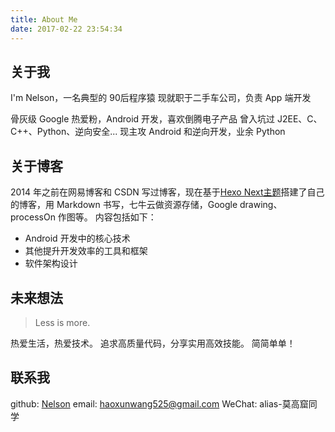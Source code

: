 ```yaml
---
title: About Me
date: 2017-02-22 23:54:34
---
```


## 关于我
I'm Nelson，一名典型的 90后程序猿
现就职于二手车公司，负责 App 端开发

骨灰级 Google 热爱粉，Android 开发，喜欢倒腾电子产品
曾入坑过 J2EE、C、C++、Python、逆向安全...
现主攻 Android 和逆向开发，业余 Python

## 关于博客
2014 年之前在网易博客和 CSDN 写过博客，现在基于[Hexo Next主题](https://github.com/iissnan/hexo-theme-next)搭建了自己的博客，用 Markdown 书写，七牛云做资源存储，Google drawing、processOn 作图等。
内容包括如下：
* Android 开发中的核心技术
* 其他提升开发效率的工具和框架
* 软件架构设计

## 未来想法
> Less is more.

热爱生活，热爱技术。
追求高质量代码，分享实用高效技能。
简简单单！

## 联系我

github: [Nelson](https://github.com/jolly336)
email: haoxunwang525@gmail.com
WeChat: alias-莫高窟同学

